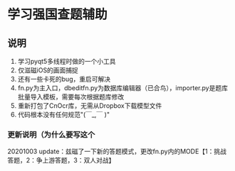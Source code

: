 # 学习强国查题辅助

## 说明

1. 学习pyqt5多线程时做的一个小工具
2. 仅滋磁iOS的画面捕捉
3. 还有一些卡死的bug，重启可解决
4. fn.py为主入口，dbeditfn.py为数据库编辑器（已合鸟），importer.py是题库批量导入模板，需要每次根据题库修改
5. 重新打包了CnOcr库，无需从Dropbox下载模型文件
6. 代码根本没有任何规范"(￣_,￣ )"

### 更新说明（为什么要写这个

20201003 update：兹磁了一下新的答题模式，更改fn.py内的MODE【1：挑战答题，2：争上游答题，3：双人对战】